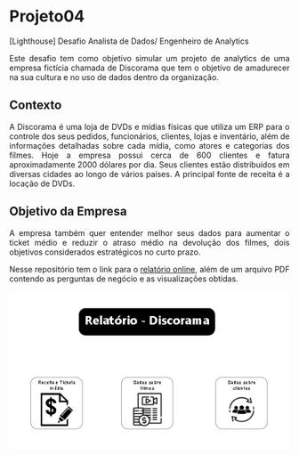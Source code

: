 # Projeto04
[Lighthouse] Desafio Analista de Dados/ Engenheiro de Analytics 

<div align="justify">

Este desafio tem como objetivo simular um projeto de analytics de uma empresa
fictícia chamada de Discorama que tem o objetivo de amadurecer na sua cultura e
no uso de dados dentro da organização. 

## Contexto
A Discorama é uma loja de DVDs e mídias físicas que utiliza um ERP para o controle
dos seus pedidos, funcionários, clientes, lojas e inventário, além de informações
detalhadas sobre cada mídia, como atores e categorias dos filmes. Hoje a empresa
possui cerca de 600 clientes e fatura aproximadamente 2000 dólares por dia. Seus
clientes estão distribuídos em diversas cidades ao longo de vários países. A
principal fonte de receita é a locação de DVDs.

## Objetivo da Empresa
A empresa também quer entender melhor seus dados para aumentar o ticket médio
e reduzir o atraso médio na devolução dos filmes, dois objetivos considerados
estratégicos no curto prazo.

Nesse repositório tem o link para o [relatório online](https://app.powerbi.com/view?r=eyJrIjoiNGFhMGVlMDEtOTIxZi00NjE2LWJiYTktMDgzNDIyNDYyZDQ4IiwidCI6ImQ2ODUwYTdhLTI4MmItNGUyNC1hMDBjLWI5OTM4MGVjMGJkMSJ9), além de um arquivo PDF contendo as perguntas de negócio e as visualizações obtidas.

![alt text](https://github.com/EmersonLima1/Projeto04/blob/main/Captura%20de%20tela%202023-02-07%20163329.png)
